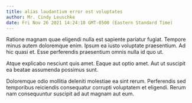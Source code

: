 ```yaml
---
title: alias laudantium error est voluptates
author: Mr. Cindy Leuschke
date: Fri Nov 26 2021 14:24:18 GMT-0500 (Eastern Standard Time)
---
```

Ratione magnam quae eligendi nulla est sapiente pariatur fugiat. Tempore minus autem doloremque enim. Ipsum ea iusto voluptate praesentium. Ad hic quasi et. Esse perferendis praesentium omnis nulla id quo ut.

 Atque explicabo nesciunt quis amet. Eaque aut optio amet. Aut ut suscipit ea beatae assumenda possimus sunt.

 Doloremque odio mollitia deleniti molestiae ea sint rerum. Perferendis sed temporibus reiciendis consequatur corrupti voluptatem et eligendi. Rerum nam consequuntur suscipit ad aut magnam aut eum.